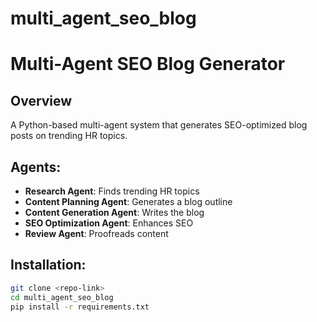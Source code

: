 # multi_agent_seo_blog
# Multi-Agent SEO Blog Generator

## Overview
A Python-based multi-agent system that generates SEO-optimized blog posts on trending HR topics.

## Agents:
- **Research Agent**: Finds trending HR topics
- **Content Planning Agent**: Generates a blog outline
- **Content Generation Agent**: Writes the blog
- **SEO Optimization Agent**: Enhances SEO
- **Review Agent**: Proofreads content

## Installation:
```bash
git clone <repo-link>
cd multi_agent_seo_blog
pip install -r requirements.txt
